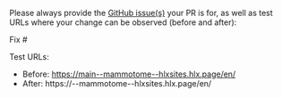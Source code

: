 Please always provide the [GitHub issue(s)](../issues) your PR is for, as well as test URLs where your change can be observed (before and after):

Fix #<gh-issue-id>

Test URLs:
- Before: https://main--mammotome--hlxsites.hlx.page/en/
- After: https://<branch>--mammotome--hlxsites.hlx.page/en/
